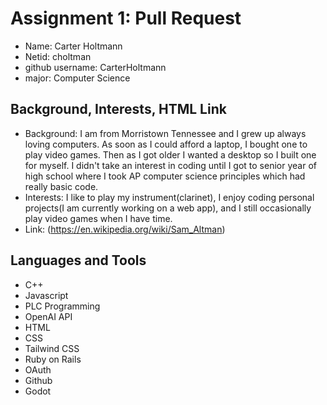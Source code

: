 # Assignment 1: Pull Request
- Name: Carter Holtmann
- Netid: choltman
- github username: CarterHoltmann
- major: Computer Science

## Background, Interests, HTML Link
- Background: I am from Morristown Tennessee and I grew up always loving computers. As soon 
as I could afford a laptop, I bought one to play video games. Then as I got older I wanted a desktop
so I built one for myself. I didn't take an interest in coding until I got to senior year of high school 
where I took AP computer science principles which had really basic code. 
- Interests: I like to play my instrument(clarinet), I enjoy coding personal projects(I am currently working on a web app), and I still 
occasionally play video games when I have time. 
- Link: (https://en.wikipedia.org/wiki/Sam_Altman)

## Languages and Tools
- C++
- Javascript
- PLC Programming
- OpenAI API
- HTML
- CSS
- Tailwind CSS
- Ruby on Rails
- OAuth
- Github
- Godot
    
